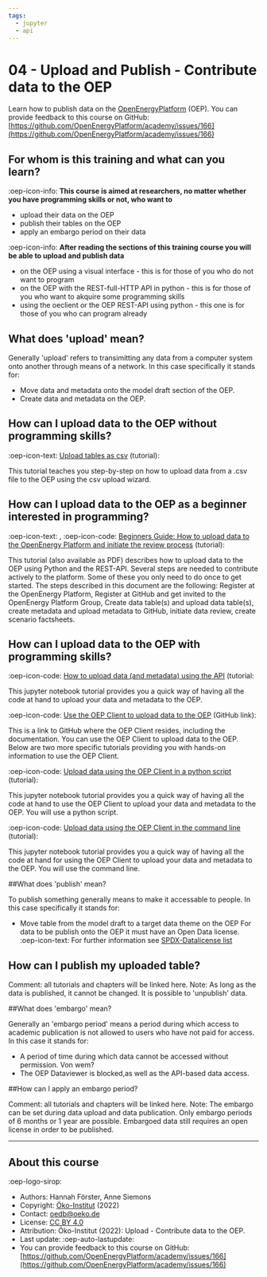 ```yaml
---
tags:
  - jupyter
  - api
---
```


# 04 - Upload and Publish - Contribute data to the OEP

Learn how to publish data on the [OpenEnergyPlatform](https://openenergyplatform.org/) (OEP).
You can provide feedback to this course on GitHub: [https://github.com/OpenEnergyPlatform/academy/issues/166](https://github.com/OpenEnergyPlatform/academy/issues/166)

## For whom is this training and what can you learn?

:oep-icon-info: **This course is aimed at researchers, no matter whether you have programming skills or not, who want to**

- upload their data on the OEP
- publish their tables on the OEP
- apply an embargo period on their data

:oep-icon-info: **After reading the sections of this training course you will be able to upload and publish data**

- on the OEP using a visual interface - this is for those of you who do not want to program
- on the OEP with the REST-full-HTTP API in python - this is for those of you who want to akquire some programming skills
- using the oeclient or the OEP REST-API using python - this one is for those of you who can program already

## What does 'upload' mean?

Generally 'upload' refers to transimitting any data from a computer system onto another through means of a network. In this case specifically it stands for:
- Move data and metadata onto the model draft section of the OEP.
- Create data and metadata on the OEP.

## How can I upload data to the OEP without programming skills?

:oep-icon-text: [Upload tables as csv](../tutorials/99_other/wizard.md) (tutorial):

This tutorial teaches you step-by-step on how to upload data from a .csv file to the OEP using the csv upload wizard.

## How can I upload data to the OEP as a beginner interested in programming?

:oep-icon-text: , </i>:oep-icon-code: [Beginners Guide: How to upload data to the OpenEnergy Platform and initiate the review process](../tutorials/99_other/beginners_guide.md) (tutorial):

This tutorial (also available as PDF) describes how to upload data to the OEP using Python and the REST-API. Several steps are needed to contribute actively to the platform. Some of these you only need to do once to get started. The steps described in this document are the following: Register at the OpenEnergy Platform, Register at GitHub and get invited to the OpenEnergy Platform Group, Create data table(s) and upload data table(s), create metadata and upload metadata to GitHub, initiate data review, create scenario factsheets.

## How can I upload data to the OEP with programming skills?

:oep-icon-code: [How to upload data (and metadata) using the API](../tutorials/01_api/02_api_upload.ipynb) (tutorial:

This jupyter notebook tutorial provides you a quick way of having all the code at hand to upload your data and metadata to the OEP.

:oep-icon-code: [Use the OEP Client to upload data to the OEP](https://github.com/OpenEnergyPlatform/oep-client/) (GitHub link):

This is a link to GitHub where the OEP Client resides, including the documentation. You can use the OEP Client to upload data to the OEP. Below are two more specific tutorials providing you with hands-on information to use the OEP Client.

:oep-icon-code: [Upload data using the OEP Client in a python script](../tutorials/02_oep_client/02_client_python_upload.ipynb) (tutorial):

This jupyter notebook tutorial provides you a quick way of having all the code at hand to use the OEP Client to upload your data and metadata to the OEP. You will use a python script.

:oep-icon-code: [Upload data using the OEP Client in the command line](../tutorials/02_oep_client/04_client_cli_upload.md) (tutorial):

This jupyter notebook tutorial provides you a quick way of having all the code at hand for using the OEP Client to upload your data and metadata to the OEP. You will use the command line.

##What does 'publish' mean?

To publish something generally means to make it accessable to people. In this case specifically it stands for:
- Move table from the model draft to a target data theme on the OEP
For data to be publish onto the OEP it must have an Open Data license.
:oep-icon-text: For further information see [SPDX-Datalicense list](https://spdx.org/licenses/)

## How can I publish my uploaded table?

Comment: all tutorials and chapters will be linked here.
Note: As long as the data is published, it cannot be changed. It is possible to 'unpublish' data.

##What does 'embargo' mean?

Generally an 'embargo period' means a period during which access to academic publication is not allowed to users who have not paid for access. In this case it stands for:
- A period of time during which data cannot be accessed without permission. Von wem?
- The OEP Dataviewer is blocked,as well as the API-based data access.
    
##How can I apply an embargo period?

Comment: all tutorials and chapters will be linked here.
Note: The embargo can be set during data upload and data publication. Only embargo periods of 6 months or 1 year are possible. Embargoed data still requires an open license in order to be published.





---

## About this course

:oep-logo-sirop:

- Authors: Hannah Förster, Anne Siemons
- Copyright: [Öko-Institut](https://www.oeko.de) (2022)
- Contact: oedb@oeko.de
- License: [CC BY 4.0](https://creativecommons.org/licenses/by/4.0/deed.en)
- Attribution: Öko-Institut (2022): Upload - Contribute data to the OEP.
- Last update: :oep-auto-lastupdate:
- You can provide feedback to this course on GitHub: [https://github.com/OpenEnergyPlatform/academy/issues/166](https://github.com/OpenEnergyPlatform/academy/issues/166)
